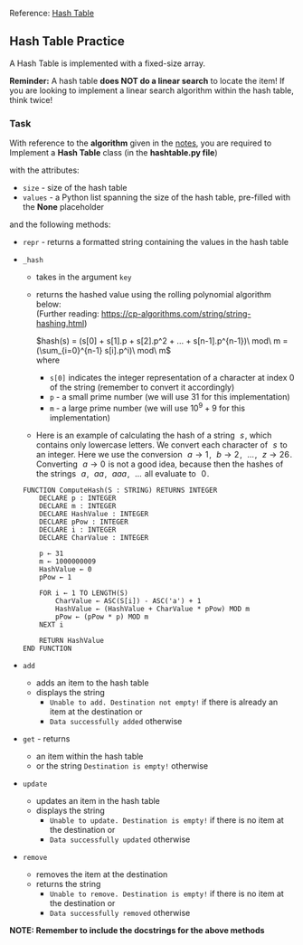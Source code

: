Reference: [Hash Table](https://docs.google.com/document/d/1zLx_t1aAnpJy3FHaX5LNb62bGLaKi7Yi3UK5Dst7GhU/edit#heading=h.aaxz93aw2q7g)


## Hash Table Practice

A Hash Table is implemented with a fixed-size array.

**Reminder:** A hash table **does NOT do a linear search** to locate the item! If you are looking to implement a linear search algorithm within the hash table, think twice!

### Task

With reference to the **algorithm** given in the [notes](https://docs.google.com/document/d/1zLx_t1aAnpJy3FHaX5LNb62bGLaKi7Yi3UK5Dst7GhU/edit#heading=h.aaxz93aw2q7g), you are required to Implement a **Hash Table** class (in the **hashtable.py file**)  

with the attributes:  
- `size` - size of the hash table
- `values` - a Python list spanning the size of the hash table, pre-filled with the **None** placeholder

and the following methods:  
- `repr` - returns a formatted string containing the values in the hash table
- `_hash`
    - takes in the argument `key`
    - returns the hashed value using the rolling polynomial algorithm below:  
      (Further reading: https://cp-algorithms.com/string/string-hashing.html)  
        
      $`hash(s) = (s[0] + s[1].p + s[2].p^2 + ... + s[n-1].p^{n-1})\ mod\ m = (\sum_{i=0}^{n-1} s[i].p^i)\ mod\ m`$  
      where
      - `s[0]` indicates the integer representation of a character at index 0 of the string (remember to convert it accordingly)
      - `p` - a small prime number (we will use 31 for this implementation)
      - `m` - a large prime number (we will use $`10^9+9`$ for this implementation)

    - Here is an example of calculating the hash of a string  
    $s$ , which contains only lowercase letters. We convert each character of  
    $s$  to an integer. Here we use the conversion  
    $a \rightarrow 1$ ,  
    $b \rightarrow 2$ ,  
    $\dots$ ,  
    $z \rightarrow 26$ . Converting  
    $a \rightarrow 0$  is not a good idea, because then the hashes of the strings  
    $a$ ,  
    $aa$ ,  
    $aaa$ ,  
    $\dots$  all evaluate to  
    $0$ .
    ```code
    FUNCTION ComputeHash(S : STRING) RETURNS INTEGER
        DECLARE p : INTEGER
        DECLARE m : INTEGER
        DECLARE HashValue : INTEGER
        DECLARE pPow : INTEGER
        DECLARE i : INTEGER
        DECLARE CharValue : INTEGER

        p ← 31
        m ← 1000000009
        HashValue ← 0
        pPow ← 1

        FOR i ← 1 TO LENGTH(S)
            CharValue ← ASC(S[i]) - ASC('a') + 1
            HashValue ← (HashValue + CharValue * pPow) MOD m
            pPow ← (pPow * p) MOD m
        NEXT i

        RETURN HashValue
    END FUNCTION
    ```
     
- `add`
    - adds an item to the hash table
    - displays the string
        - `Unable to add. Destination not empty!` if there is already an item at the destination or
        - `Data successfully added` otherwise
- `get` - returns
    - an item within the hash table
    - or the string `Destination is empty!` otherwise
- `update`
    - updates an item in the hash table
    - displays the string
        - `Unable to update. Destination is empty!` if there is no item at the destination or
        - `Data successfully updated` otherwise
- `remove`
    - removes the item at the destination
    - returns the string
        - `Unable to remove. Destination is empty!` if there is no item at the destination or
        - `Data successfully removed` otherwise

**NOTE: Remember to include the docstrings for the above methods**